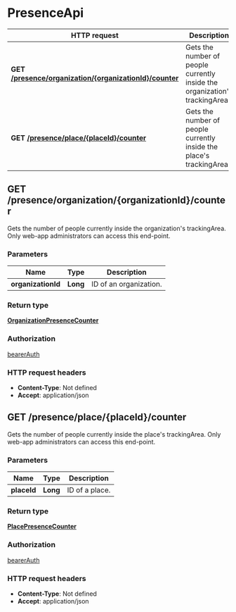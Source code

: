 # PresenceApi

HTTP request | Description
------------- | -------------
**GET** [**/presence/organization/{organizationId}/counter**](PresenceApi.md#getOrganizationPresenceCounter) | Gets the number of people currently inside the organization&#39;s trackingArea.
**GET** [**/presence/place/{placeId}/counter**](PresenceApi.md#getPlacePresenceCounter) | Gets the number of people currently inside the place&#39;s trackingArea.


<a name="getOrganizationPresenceCounter"></a>
## **GET** /presence/organization/{organizationId}/counter

Gets the number of people currently inside the organization&#39;s trackingArea. Only web-app administrators can access this end-point.

### Parameters

Name | Type | Description 
------------- | ------------- | -------------
 **organizationId** | **Long**| ID of an organization.

### Return type

[**OrganizationPresenceCounter**](/restapi/model/OrganizationPresenceCounter.md)

### Authorization

[bearerAuth](../documentazione.md#bearerAuth)

### HTTP request headers

- **Content-Type**: Not defined
- **Accept**: application/json

<a name="getPlacePresenceCounter"></a>
## **GET** /presence/place/{placeId}/counter

Gets the number of people currently inside the place&#39;s trackingArea. Only web-app administrators can access this end-point.

### Parameters

Name | Type | Description 
------------- | ------------- | -------------
 **placeId** | **Long**| ID of a place.

### Return type

[**PlacePresenceCounter**](/restapi/model/PlacePresenceCounter.md)

### Authorization

[bearerAuth](../documentazione.md#bearerAuth)

### HTTP request headers

- **Content-Type**: Not defined
- **Accept**: application/json


